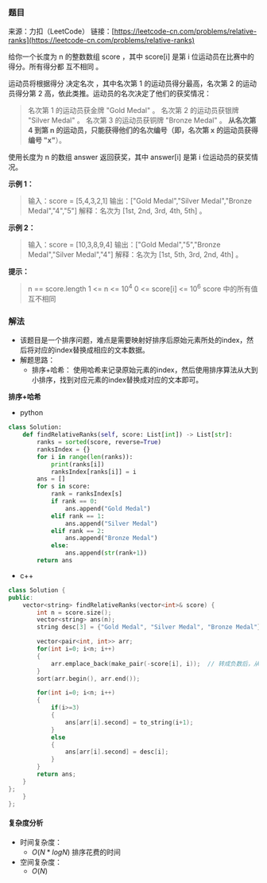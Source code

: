 ### 题目
来源：力扣（LeetCode）
链接：[https://leetcode-cn.com/problems/relative-ranks](https://leetcode-cn.com/problems/relative-ranks)

给你一个长度为 n 的整数数组 score ，其中 score[i] 是第 i 位运动员在比赛中的得分。所有得分都 互不相同 。

运动员将根据得分 决定名次 ，其中名次第 1 的运动员得分最高，名次第 2 的运动员得分第 2 高，依此类推。运动员的名次决定了他们的获奖情况：
>名次第 1 的运动员获金牌 "Gold Medal" 。
>名次第 2 的运动员获银牌 "Silver Medal" 。
>名次第 3 的运动员获铜牌 "Bronze Medal" 。
>**从名次第 4 到第 n 的运动员，只能获得他们的名次编号（即，名次第 x 的运动员获得编号 "x"**）。

使用长度为 n 的数组 answer 返回获奖，其中 answer[i] 是第 i 位运动员的获奖情况。

 

**示例 1：**
>输入：score = [5,4,3,2,1]
>输出：["Gold Medal","Silver Medal","Bronze Medal","4","5"]
>解释：名次为 [1st, 2nd, 3rd, 4th, 5th] 。

**示例 2：**
>输入：score = [10,3,8,9,4]
>输出：["Gold Medal","5","Bronze Medal","Silver Medal","4"]
>解释：名次为 [1st, 5th, 3rd, 2nd, 4th] 。


**提示：**
>n == score.length
>1 <= n <= $10^4$
>0 <= score[i] <= $10^6$
>score 中的所有值 互不相同



 


### 解法
* 该题目是一个排序问题，难点是需要映射好排序后原始元素所处的index，然后将对应的index替换成相应的文本数据。
* 解题思路：
	-  排序+哈希： 使用哈希来记录原始元素的index，然后使用排序算法从大到小排序，找到对应元素的index替换成对应的文本即可。

**排序+哈希**

* python
```python
class Solution:
    def findRelativeRanks(self, score: List[int]) -> List[str]:
        ranks = sorted(score, reverse=True)
        ranksIndex = {}
        for i in range(len(ranks)):
            print(ranks[i])
            ranksIndex[ranks[i]] = i
        ans = []
        for s in score:
            rank = ranksIndex[s]
            if rank == 0:
                ans.append("Gold Medal")
            elif rank == 1:
                ans.append("Silver Medal")
            elif rank == 2:
                ans.append("Bronze Medal")
            else:
                ans.append(str(rank+1))
        return ans
```
* c++

```c++
class Solution {
public:
    vector<string> findRelativeRanks(vector<int>& score) {
        int n = score.size();
        vector<string> ans(n);
        string desc[3] = {"Gold Medal", "Silver Medal", "Bronze Medal"};

        vector<pair<int, int>> arr;
        for(int i=0; i<n; i++)
        {
            arr.emplace_back(make_pair(-score[i], i));  // 转成负数后，从小到大即为从大到小
        }
        sort(arr.begin(), arr.end());

        for(int i=0; i<n; i++)
        {
            if(i>=3)
            {
                ans[arr[i].second] = to_string(i+1);
            }
            else
            {
                ans[arr[i].second] = desc[i];
            }
        }
        return ans;
    }
};
    }
};

```


#### 复杂度分析
* 时间复杂度： 
	* $O(N*logN)$ 排序花费的时间
* 空间复杂度： 
	* $O(N)$